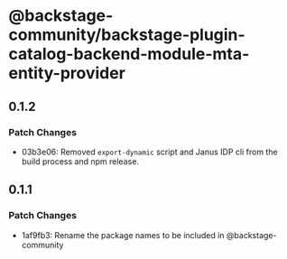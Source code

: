 # @backstage-community/backstage-plugin-catalog-backend-module-mta-entity-provider

## 0.1.2

### Patch Changes

- 03b3e06: Removed `export-dynamic` script and Janus IDP cli from the build process and npm release.

## 0.1.1

### Patch Changes

- 1af9fb3: Rename the package names to be included in @backstage-community
